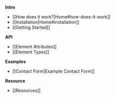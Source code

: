 **Intro**
- [[How does it work?|Home#how-does-it-work]]
- [[Installation|Home#installation]]
- [[Getting Started]]

**API**

- [[Element Attributes]]
- [[Element Types]]

**Examples**

- [[Contact Form|Example Contact Form]]

**Resource**

- [[Resources]]
